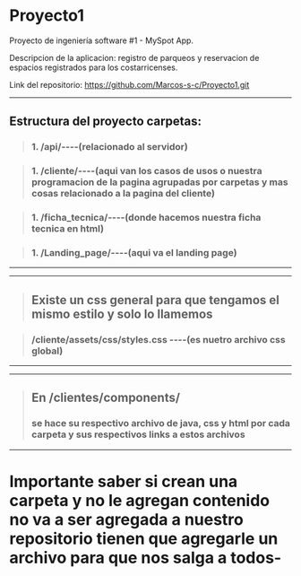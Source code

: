 # Proyecto1

Proyecto de ingeniería software #1 - MySpot App.

Descripcion de la aplicacion: registro de parqueos y reservacion de espacios registrados para los costarricenses.

Link del repositorio: https://github.com/Marcos-s-c/Proyecto1.git

-------------------------------------------------------------------------------------------------------------------------------------
## Estructura del proyecto carpetas:

>### 1. /api/----(relacionado al servidor)

>### 1. /cliente/----(aqui van los casos de usos o nuestra programacion de la pagina agrupadas por carpetas y mas cosas relacionado a la pagina del cliente)

>### 1. /ficha_tecnica/----(donde hacemos nuestra ficha tecnica en html)

>### 1. /Landing_page/----(aqui va el landing page)
-------------------------------------------------------------------------------------------------------------------------------------

-------------------------------------------------------------------------------------------------------------------------------------
> ## Existe un css general para que tengamos el mismo estilo y solo lo llamemos

> ### /cliente/assets/css/styles.css ----(es nuetro archivo css global)
-------------------------------------------------------------------------------------------------------------------------------------
-------------------------------------------------------------------------------------------------------------------------------------
> ## En /clientes/components/ 
> ### se hace su respectivo archivo de java, css y html por cada carpeta y sus respectivos links a estos archivos
-------------------------------------------------------------------------------------------------------------------------------------


# Importante saber si crean una carpeta y no le agregan contenido no va a ser agregada a nuestro repositorio tienen que agregarle un archivo para que nos salga a todos-
